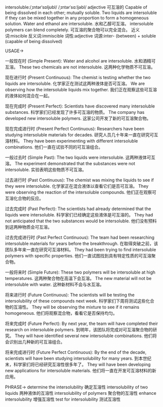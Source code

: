 intersoluble:/ˌɪntərˈsɒljʊbl/ /ˌɪntərˈsɑːljəbl/
adjective
可互溶的
Capable of being dissolved in each other; mutually soluble.  Two liquids are intersoluble if they can be mixed together in any proportion to form a homogeneous solution.
Water and ethanol are intersoluble. 水和乙醇可互溶。
intersoluble polymers can blend completely. 可互溶的聚合物可以完全混合。
近义词:miscible
反义词:immiscible
词性:adjective
词源:inter- (between) + soluble (capable of being dissolved)


USAGE->

一般现在时 (Simple Present):
Water and alcohol are intersoluble. 水和酒精可互溶。
These two chemicals are not intersoluble. 这两种化学物质不可互溶。

现在进行时 (Present Continuous):
The chemist is testing whether the two liquids are intersoluble.  化学家正在测试这两种液体是否可互溶。
We are observing how the intersoluble liquids mix together. 我们正在观察这些可互溶的液体如何混合在一起。

现在完成时 (Present Perfect):
Scientists have discovered many intersoluble substances. 科学家们已经发现了许多可互溶的物质。
The company has developed new intersoluble polymers. 这家公司开发了新的可互溶聚合物。

现在完成进行时 (Present Perfect Continuous):
Researchers have been studying intersoluble materials for decades.  研究人员几十年来一直在研究可互溶材料。
They have been experimenting with different intersoluble combinations. 他们一直在试验不同的可互溶组合。


一般过去时 (Simple Past):
The two liquids were intersoluble. 这两种液体可互溶。
The experiment demonstrated that the substances were not intersoluble. 实验表明这些物质不可互溶。

过去进行时 (Past Continuous):
The chemist was mixing the liquids to see if they were intersoluble. 化学家正在混合液体以查看它们是否可互溶。
They were observing the reaction of the intersoluble compounds. 他们正在观察可互溶化合物的反应。

过去完成时 (Past Perfect):
The scientists had already determined that the liquids were intersoluble. 科学家们已经确定这些液体是可互溶的。
They had not anticipated that the two substances would be intersoluble. 他们没有预料到这两种物质会可互溶。

过去完成进行时 (Past Perfect Continuous):
The team had been researching intersoluble materials for years before the breakthrough.  在取得突破之前，该团队多年来一直在研究可互溶材料。
They had been trying to find intersoluble polymers with specific properties.  他们一直试图找到具有特定性质的可互溶聚合物。


一般将来时 (Simple Future):
These two polymers will be intersoluble at high temperatures. 这两种聚合物在高温下会互溶。
The new material will not be intersoluble with water.  这种新材料不会与水互溶。

将来进行时 (Future Continuous):
The scientists will be testing the intersolubility of these compounds next week. 科学家们下周将测试这些化合物的互溶性。
They will be observing the mixture to see if it remains homogeneous. 他们将观察混合物，看看它是否保持均匀。

将来完成时 (Future Perfect):
By next year, the team will have completed their research on intersoluble polymers. 到明年，该团队将完成对可互溶聚合物的研究。
They will have identified several new intersoluble combinations.  他们将会识别出几种新的可互溶组合。

将来完成进行时 (Future Perfect Continuous):
By the end of the decade, scientists will have been studying intersolubility for many years. 到本世纪末，科学家们将已经研究互溶性很多年了。
They will have been developing new applications for intersoluble materials. 他们将一直在开发可互溶材料的新应用。


PHRASE->
determine the intersolubility  确定互溶性
intersolubility of two liquids 两种液体的互溶性
intersolubility of polymers 聚合物的互溶性
enhance intersolubility 增强互溶性
test for intersolubility 测试互溶性
